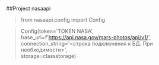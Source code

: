 ##Project nasaapi


> from nasaapi.config import Config

>Config(token='TOKEN NASA', \
>          base_uri=f'https://api.nasa.gov/mars-photos/api/v1/', \
>          connection_string='<строка подключения к БД. При необходимости>', \
>          storage=classstorage)  

